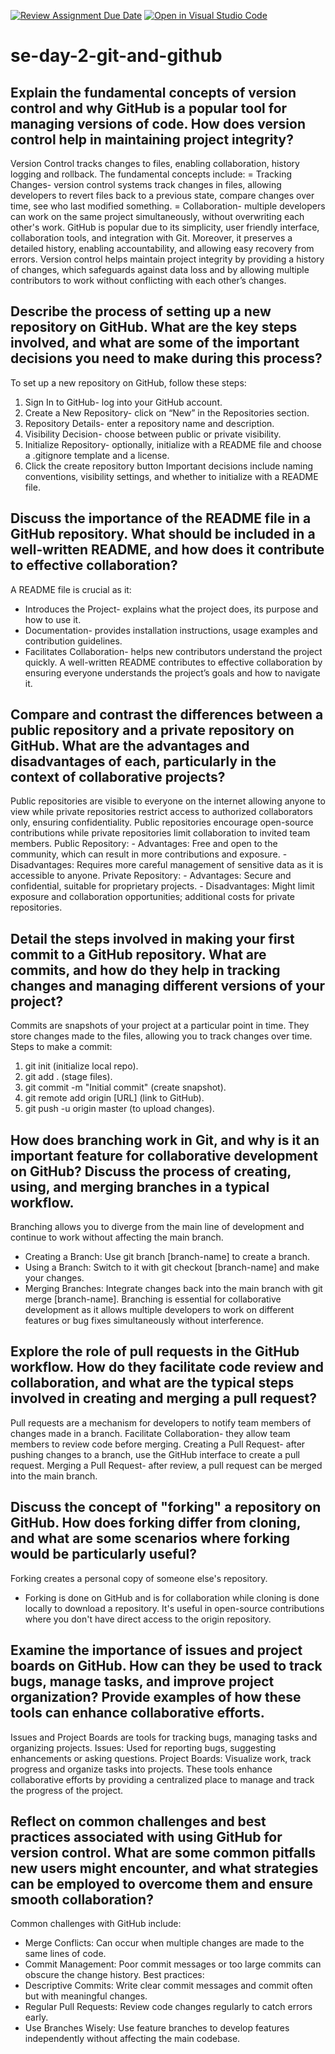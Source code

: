 [![Review Assignment Due Date](https://classroom.github.com/assets/deadline-readme-button-22041afd0340ce965d47ae6ef1cefeee28c7c493a6346c4f15d667ab976d596c.svg)](https://classroom.github.com/a/8wgCKhpZ)
[![Open in Visual Studio Code](https://classroom.github.com/assets/open-in-vscode-2e0aaae1b6195c2367325f4f02e2d04e9abb55f0b24a779b69b11b9e10269abc.svg)](https://classroom.github.com/online_ide?assignment_repo_id=18438832&assignment_repo_type=AssignmentRepo)
# se-day-2-git-and-github
## Explain the fundamental concepts of version control and why GitHub is a popular tool for managing versions of code. How does version control help in maintaining project integrity?
Version Control tracks changes to files, enabling collaboration, history logging and rollback. The fundamental concepts include:
= Tracking Changes- version control systems track changes in files, allowing developers to revert files back to a previous state, compare changes over time, see who last modified something.
= Collaboration- multiple developers can work on the same project simultaneously, without overwriting each other's work.
GitHub is popular due to its simplicity, user friendly interface, collaboration tools, and integration with Git. Moreover, it preserves a detailed history, enabling accountability, and allowing easy recovery from errors.
Version control helps maintain project integrity by providing a history of changes, which safeguards against data loss and by allowing multiple contributors to work without conflicting with each other’s changes.

## Describe the process of setting up a new repository on GitHub. What are the key steps involved, and what are some of the important decisions you need to make during this process?
To set up a new repository on GitHub, follow these steps:
1. Sign In to GitHub- log into your GitHub account.
2. Create a New Repository- click on “New” in the Repositories section.
3. Repository Details- enter a repository name and description.
4. Visibility Decision- choose between public or private visibility.
5. Initialize Repository- optionally, initialize with a README file and choose a .gitignore template and a license.
6. Click the create repository button
Important decisions include naming conventions, visibility settings, and whether to initialize with a README file.

## Discuss the importance of the README file in a GitHub repository. What should be included in a well-written README, and how does it contribute to effective collaboration?
A README file is crucial as it:
 - Introduces the Project- explains what the project does, its purpose and how to use it.
 - Documentation- provides installation instructions, usage examples and contribution guidelines.
 - Facilitates Collaboration- helps new contributors understand the project quickly.
A well-written README contributes to effective collaboration by ensuring everyone understands the project’s goals and how to navigate it.

## Compare and contrast the differences between a public repository and a private repository on GitHub. What are the advantages and disadvantages of each, particularly in the context of collaborative projects?
Public repositories are visible to everyone on the internet allowing anyone to view while private repositories restrict access to authorized collaborators only, ensuring confidentiality.
Public repositories encourage open-source contributions while private repositories limit collaboration to invited team members.
 Public Repository:
    - Advantages: Free and open to the community, which can result in more contributions and exposure.
    - Disadvantages: Requires more careful management of sensitive data as it is accessible to anyone.
 Private Repository:
    - Advantages: Secure and confidential, suitable for proprietary projects.
    - Disadvantages: Might limit exposure and collaboration opportunities; additional costs for private repositories.

## Detail the steps involved in making your first commit to a GitHub repository. What are commits, and how do they help in tracking changes and managing different versions of your project?
Commits are snapshots of your project at a particular point in time. They store changes made to the files, allowing you to track changes over time.
Steps to make a commit:
1. git init (initialize local repo).
2. git add . (stage files).
3. git commit -m "Initial commit" (create snapshot).
4. git remote add origin [URL] (link to GitHub).
5. git push -u origin master (to upload changes).
   
## How does branching work in Git, and why is it an important feature for collaborative development on GitHub? Discuss the process of creating, using, and merging branches in a typical workflow.
Branching allows you to diverge from the main line of development and continue to work without affecting the main branch.
 - Creating a Branch: Use git branch [branch-name] to create a branch.
 - Using a Branch: Switch to it with git checkout [branch-name] and make your changes.
 - Merging Branches: Integrate changes back into the main branch with git merge [branch-name].
Branching is essential for collaborative development as it allows multiple developers to work on different features or bug fixes simultaneously without interference.

## Explore the role of pull requests in the GitHub workflow. How do they facilitate code review and collaboration, and what are the typical steps involved in creating and merging a pull request?
Pull requests are a mechanism for developers to notify team members of changes made in a branch.
 Facilitate Collaboration- they allow team members to review code before merging.
 Creating a Pull Request- after pushing changes to a branch, use the GitHub interface to create a pull request.
 Merging a Pull Request- after review, a pull request can be merged into the main branch.

## Discuss the concept of "forking" a repository on GitHub. How does forking differ from cloning, and what are some scenarios where forking would be particularly useful?
Forking creates a personal copy of someone else's repository.
 - Forking is done on GitHub and is for collaboration while cloning is done locally to download a repository.
It's useful in open-source contributions where you don't have direct access to the origin repository.

## Examine the importance of issues and project boards on GitHub. How can they be used to track bugs, manage tasks, and improve project organization? Provide examples of how these tools can enhance collaborative efforts.
Issues and Project Boards are tools for tracking bugs, managing tasks and organizing projects.
 Issues: Used for reporting bugs, suggesting enhancements or asking questions.
 Project Boards: Visualize work, track progress and organize tasks into projects.
These tools enhance collaborative efforts by providing a centralized place to manage and track the progress of the project.

## Reflect on common challenges and best practices associated with using GitHub for version control. What are some common pitfalls new users might encounter, and what strategies can be employed to overcome them and ensure smooth collaboration?
Common challenges with GitHub include:
 - Merge Conflicts: Can occur when multiple changes are made to the same lines of code.
 - Commit Management: Poor commit messages or too large commits can obscure the change history.
Best practices:
 - Descriptive Commits: Write clear commit messages and commit often but with meaningful changes.
 - Regular Pull Requests: Review code changes regularly to catch errors early.
 - Use Branches Wisely: Use feature branches to develop features independently without affecting the main codebase.
